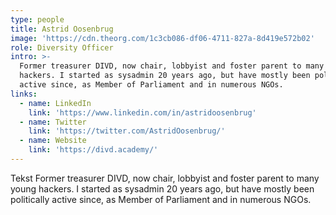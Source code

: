 ```yaml
---
type: people
title: Astrid Oosenbrug
image: 'https://cdn.theorg.com/1c3cb086-df06-4711-827a-8d419e572b02'
role: Diversity Officer
intro: >-
  Former treasurer DIVD, now chair, lobbyist and foster parent to many young
  hackers. I started as sysadmin 20 years ago, but have mostly been politically
  active since, as Member of Parliament and in numerous NGOs. 
links:
  - name: LinkedIn
    link: 'https://www.linkedin.com/in/astridoosenbrug'
  - name: Twitter
    link: 'https://twitter.com/AstridOosenbrug/'
  - name: Website
    link: 'https://divd.academy/'
---
```

Tekst Former treasurer DIVD, now chair, lobbyist and foster parent to many young hackers. I started as sysadmin 20 years ago, but have mostly been politically active since, as Member of Parliament and in numerous NGOs. 
